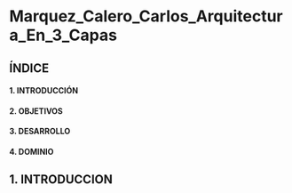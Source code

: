 # Marquez_Calero_Carlos_Arquitectura_En_3_Capas

## ÍNDICE
#### 1. INTRODUCCIÓN
#### 2. OBJETIVOS
#### 3. DESARROLLO
#### 4. DOMINIO

## 1. INTRODUCCION
